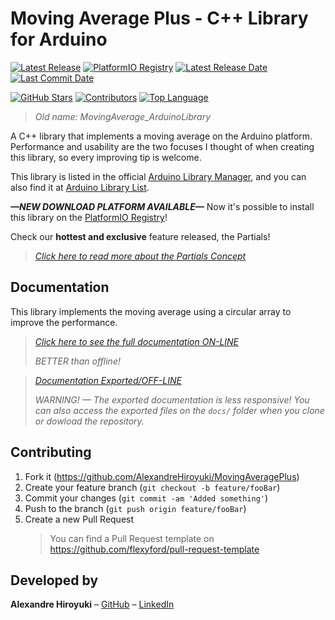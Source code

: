 # Moving Average Plus - C++ Library for Arduino

[![Latest Release](https://img.shields.io/github/v/release/AlexandreHiroyuki/MovingAveragePlus)](https://github.com/AlexandreHiroyuki/MovingAveragePlus/releases)
[![PlatformIO Registry](https://badges.registry.platformio.org/packages/alexandrehiroyuki/library/MovingAveragePlus.svg)](https://registry.platformio.org/libraries/alexandrehiroyuki/MovingAveragePlus)
[![Latest Release Date](https://img.shields.io/github/release-date/AlexandreHiroyuki/MovingAveragePlus)](https://github.com/AlexandreHiroyuki/MovingAveragePlus/releases)
[![Last Commit Date](https://img.shields.io/github/last-commit/AlexandreHiroyuki/MovingAveragePlus)](https://github.com/AlexandreHiroyuki/MovingAveragePlus/commits/master)

[![GitHub Stars](https://img.shields.io/github/stars/AlexandreHiroyuki/MovingAveragePlus?color=yellow)](https://github.com/AlexandreHiroyuki/MovingAveragePlus/stargazers)
[![Contributors](https://img.shields.io/github/contributors-anon/AlexandreHiroyuki/MovingAveragePlus)](https://github.com/AlexandreHiroyuki/MovingAveragePlus/graphs/contributors)
[![Top Language](https://img.shields.io/github/languages/top/AlexandreHiroyuki/MovingAveragePlus)](https://github.com/AlexandreHiroyuki/MovingAveragePlus)

> _Old name: MovingAverage_ArduinoLibrary_

A C++ library that implements a moving average on the Arduino platform. Performance and usability are the two focuses I thought of when creating this library, so every improving tip is welcome.

This library is listed in the official [Arduino Library Manager](https://www.arduino.cc/reference/en/libraries/movingaverageplus/), and you can also find it at [Arduino Library List](https://www.arduinolibraries.info/libraries/moving-average-plus).

_**—NEW DOWNLOAD PLATFORM AVAILABLE—**_ Now it's possible to install this library on the [PlatformIO Registry](https://registry.platformio.org/libraries/alexandrehiroyuki/MovingAveragePlus)!

Check our **hottest and exclusive** feature released, the Partials!

> _[Click here to read more about the Partials Concept](https://moving-average-plus.notion.site/Partials-e500d332364948d98205c2ec68d31308)_

## Documentation

This library implements the moving average using a circular array to improve the performance.

> _[Click here to see the full documentation ON-LINE](https://moving-average-plus.notion.site/Moving-Average-Lib-for-Arduino-Docs-321407678aab4ba99a03116af9bcf37b)_
>
> _BETTER than offline!_

> _[Documentation Exported/OFF-LINE](https://alexandrehiroyuki.github.io/MovingAveragePlus/)_
>
> _WARNING! — The exported documentation is less responsive! You can also access the exported files on the `docs/` folder when you clone or dowload the repository._

## Contributing

1. Fork it (<https://github.com/AlexandreHiroyuki/MovingAveragePlus>)
2. Create your feature branch (`git checkout -b feature/fooBar`)
3. Commit your changes (`git commit -am 'Added something'`)
4. Push to the branch (`git push origin feature/fooBar`)
5. Create a new Pull Request
   > You can find a Pull Request template on <https://github.com/flexyford/pull-request-template>

## Developed by

**Alexandre Hiroyuki** – [GitHub](https://github.com/AlexandreHiroyuki) – [LinkedIn](https://www.linkedin.com/in/alexandre-hiroyuki-yamauchi-7137241a6/)
